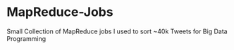 # MapReduce-Jobs
Small Collection of MapReduce jobs I used to sort ~40k Tweets for Big Data Programming
